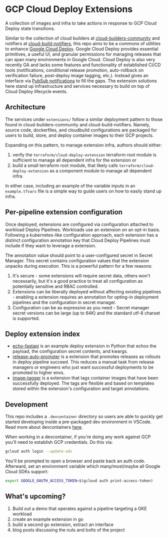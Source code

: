 # GCP Cloud Deploy Extensions

A collection of images and infra to take actions in response to GCP Cloud Deploy
state transitions.

Similar to the collection of cloud builders at
[cloud-builders-community](https://github.com/GoogleCloudPlatform/cloud-builders-community)
and notifiers at
[cloud-build-notifiers](https://github.com/GoogleCloudPlatform/cloud-build-notifiers),
this repo aims to be a commons of utilities to enhance
[Google Cloud Deploy](https://cloud.google.com/deploy/docs/overview). Google
Cloud Deploy provides essential primitives, a useful UI, and granular permissions
for managing releases that can span many environments in Google Cloud. Cloud
Deploy is also very recently GA and lacks some features and functionality of
established CI/CD tools (notifications, conditional release promotion,
auto-rollback on verification failure, post-deploy image tagging, etc.). Instead
gives an interface via [PubSub notifications](https://cloud.google.com/deploy/docs/subscribe-deploy-extensions)
to fill the gaps. The extension solutions here stand up infrastructure and
services necessary to build on top of Cloud Deploy lifecycle events.

## Architecture

The services under `extensions/` follow a similar deployment pattern to those
found in cloud-builders-community and cloud-build-notifiers. Namely, source code,
dockerfiles, and cloudbuild configurations are packaged for users to build, store,
and deploy container images to their GCP projects.

Expanding on this pattern, to manage extension infra, authors should either:

1. verify the `terraform/cloud-deploy-extension` terraform root module is
sufficient to manage all dependent infra for the extension or
2. build a small terraform root module, that likely calls `terraform/cloud-deploy-extension`
as a component module to manage all dependent infra.

In either case, including an example of the variable inputs in an `example.tfvars`
file is a simple way to guide users on how to easily stand up infra.

## Per-pipeline extension configuration

Once deployed, extensions are configured via configuration attached to workload
Deploy Pipelines. Workloads use an extension on an opt-in basis. Following a
kubernetes-like configuration approach, each extension has a distinct
configuration annotation key that Cloud Deploy Pipelines must include if they
want to leverage a extension.

The annotation value should point to a user-configured secret in Secret Manager.
This secret contains configuration values that the extension unpacks during
execution. This is a powerful pattern for a few reasons:

1. It's secure - some extensions will require secret data, others won't necessarily, but it's a good practice to treat all configuration as potentially sensitive and RBAC controlled.
2. Extensions can be liberally deployed without affecting existing pipelines - enabling a extension requires an annotation for opting-in deployment pipelines and the configuration in secret manager.
3. Configuration can be as expressive as you need - Secret manager secret versions can be large (up to 64K) and the standard utf-8 charset is supported.

## Deploy extension index

* [echo-fastapi](extensions/echo-fastapi/) is an example deploy extension in Python
that echos the payload, the configuration secret contents, and kwargs.
* [release-auto-promoter](extensions/release-auto-promoter/) is a extension that
promotes releases as rollouts in deploy pipeline succeed. This reduces a manual
task from release managers or engineers who just want successful deployments to
be promoted to higher envs.
* [image-tagger](extensions/image-tagger/) is a extension that tags container
images that have been successfully deployed. The tags are flexible and based on
templates stored within the extension's configuration and target annotations.

## Development

This repo includes a `.devcontainer` directory so users are able to quickly get
started developing inside a pre-packaged dev environment in VSCode. Read
more about devcontainers [here](https://code.visualstudio.com/docs/devcontainers/containers).

When working in a devcontainer, if you're doing any work against GCP you'll need
to establish GCP credentials. Do this via:

```bash
gcloud auth login --update-adc
```

You'll be prompted to open a browser and paste back an auth code. Afterward, set
an environment variable which many/most/maybe all Google Cloud SDKs support:

```bash
export GOOGLE_OAUTH_ACCESS_TOKEN=$(gcloud auth print-access-token)
```

## What's upcoming?

1. Build out a demo that operates against a pipeline targeting a GKE workload
2. create an example extension in go
3. build a second go extension, extract an interface
4. blog posts discussing the nuts and bolts of the project
